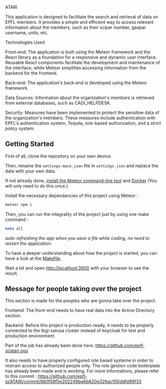 ATARI

This application is designed to facilitate the search and retrieval of data on EPFL members. It provides a simple and efficient way to access relevant information about the members, such as their sciper number, gaspar username, units, etc.

Technologies Used

Front-end: The application is built using the Meteor framework and the React library as a foundation for a responsive and dynamic user interface. Reusable React components facilitate the development and maintenance of the interface, while Meteor simplifies accessing information from the backend for the frontend.

Back-end: The application's back-end is developed using the Meteor framework.

Data Sources: Information about the organization's members is retrieved from external databases, such as CADI_HELPDESK.

Security: Measures have been implemented to protect the sensitive data of the organization's members. These measures include authentication with EPFL's authentication system, Tequila, role-based authorization, and a strict policy system.

## Getting Started

First of all, clone the repository on your own device.

Then, rename the `settings-mock.json` file in `settings.json` and replace the data with your own data.

If not already done, [install the Meteor command-line tool](https://docs.meteor.com/install.html) and [Docker](https://docker.com) (You will only need to do this once.)

Install the necessary dependancies of this project using Meteor :
```bash
meteor npm i
```

Then, you can run the integrality of the project just by using one make command :

```bash
make all
```
*auto-refreshing the app when you save a file while coding, no need to restart the application.*

To have a deeper understanding about how the project is started, you can have a look at the [Makefile](Makefile).

Wait a bit and open [http://localhost:3000](http://localhost:3000) with your browser to see the result.

## Message for people taking over the project

This section is made for the peoples who are gonna take over the project.

Frontend:
The front-end needs to have real data into the Active Directory section.

Backend:
Before this project is production-ready, it needs to be properly connected to the tkgi-satosa cluster instead of keycloak for test and production environment.

Part of the job has already been done here: https://github.com/epfl-si/atari.ops

It also needs to have properly configured role based systeme in order to restrain access to authorized people only. The role gestion code boilerplate has already been made and is working. For more informations, please refer to this commit : https://github.com/epfl-si/ATARI/commit/880f58f5e202249be6b620e326ac100ddfd99f33
